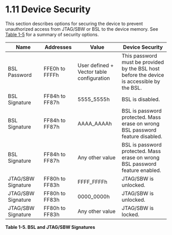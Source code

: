 # 1.11 Device Security

This section describes options for securing the device to prevent unauthorized access from JTAG/SBW or BSL to the
device memory. See [Table 1-5](#table-1-5) for a summary of security options.

<a id="table-1-5"></a>

| Name               | Addresses      | Value                                        | Device Security                                                                               |
| ------------------ | -------------- | -------------------------------------------- | --------------------------------------------------------------------------------------------- |
| BSL Password       | FFE0h to FFFFh | User defined +<br>Vector table configuration | This password must be provided by the BSL host<br>before the device is accessible by the BSL. |
| BSL Signature      | FF84h to FF87h | 5555_5555h                                   | BSL is disabled.                                                                              |
| BSL Signature      | FF84h to FF87h | AAAA_AAAAh                                   | BSL is password protected. Mass erase on wrong<br>BSL password feature disabled.              |
| BSL Signature      | FF84h to FF87h | Any other value                              | BSL is password protected. Mass erase on wrong<br>BSL password feature enabled.               |
| JTAG/SBW Signature | FF80h to FF83h | FFFF_FFFFh                                   | JTAG/SBW is unlocked.                                                                         |
| JTAG/SBW Signature | FF80h to FF83h | 0000_0000h                                   | JTAG/SBW is unlocked.                                                                         |
| JTAG/SBW Signature | FF80h to FF83h | Any other value                              | JTAG/SBW is locked.                                                                           |

**Table 1-5. BSL and JTAG/SBW Signatures**
